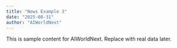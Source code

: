 ```yaml
---
title: "News Example 3"
date: "2025-08-31"
author: "AIWorldNext"
---
```

This is sample content for AIWorldNext. Replace with real data later.
